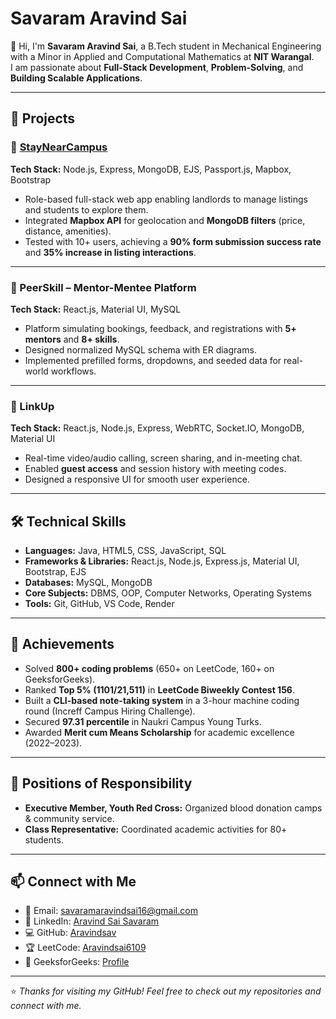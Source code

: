 # Savaram Aravind Sai

👋 Hi, I'm **Savaram Aravind Sai**, a B.Tech student in Mechanical Engineering with a Minor in Applied and Computational Mathematics at **NIT Warangal**.  
I am passionate about **Full-Stack Development**, **Problem-Solving**, and **Building Scalable Applications**.

---

## 🚀 Projects

### 🔹 [StayNearCampus](https://github.com/Aravindsav)
**Tech Stack:** Node.js, Express, MongoDB, EJS, Passport.js, Mapbox, Bootstrap  
- Role-based full-stack web app enabling landlords to manage listings and students to explore them.  
- Integrated **Mapbox API** for geolocation and **MongoDB filters** (price, distance, amenities).  
- Tested with 10+ users, achieving a **90% form submission success rate** and **35% increase in listing interactions**.

---

### 🔹 PeerSkill – Mentor-Mentee Platform
**Tech Stack:** React.js, Material UI, MySQL  
- Platform simulating bookings, feedback, and registrations with **5+ mentors** and **8+ skills**.  
- Designed normalized MySQL schema with ER diagrams.  
- Implemented prefilled forms, dropdowns, and seeded data for real-world workflows.

---

### 🔹 LinkUp
**Tech Stack:** React.js, Node.js, Express, WebRTC, Socket.IO, MongoDB, Material UI  
- Real-time video/audio calling, screen sharing, and in-meeting chat.  
- Enabled **guest access** and session history with meeting codes.  
- Designed a responsive UI for smooth user experience.

---

## 🛠️ Technical Skills
- **Languages:** Java, HTML5, CSS, JavaScript, SQL  
- **Frameworks & Libraries:** React.js, Node.js, Express.js, Material UI, Bootstrap, EJS  
- **Databases:** MySQL, MongoDB  
- **Core Subjects:** DBMS, OOP, Computer Networks, Operating Systems  
- **Tools:** Git, GitHub, VS Code, Render  

---

## 🌟 Achievements
- Solved **800+ coding problems** (650+ on LeetCode, 160+ on GeeksforGeeks).  
- Ranked **Top 5% (1101/21,511)** in **LeetCode Biweekly Contest 156**.  
- Built a **CLI-based note-taking system** in a 3-hour machine coding round (Increff Campus Hiring Challenge).  
- Secured **97.31 percentile** in Naukri Campus Young Turks.  
- Awarded **Merit cum Means Scholarship** for academic excellence (2022–2023).  

---

## 📌 Positions of Responsibility
- **Executive Member, Youth Red Cross:** Organized blood donation camps & community service.  
- **Class Representative:** Coordinated academic activities for 80+ students.  

---

## 📫 Connect with Me
- 📧 Email: [savaramaravindsai16@gmail.com](mailto:savaramaravindsai16@gmail.com)  
- 💼 LinkedIn: [Aravind Sai Savaram](https://www.linkedin.com/in/aravind-sai-savaram/)  
- 💻 GitHub: [Aravindsav](https://github.com/Aravindsav)  
- 🏆 LeetCode: [Aravindsai6109](https://leetcode.com/u/Aravindsai6109/)  
- 📘 GeeksforGeeks: [Profile](https://www.geeksforgeeks.org/user/savaramara43ot/)  

---

⭐️ *Thanks for visiting my GitHub! Feel free to check out my repositories and connect with me.*
